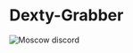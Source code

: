 #                   Dexty-Grabber
![Moscow](https://github.com/Dexty0/Dexty-Grabber/assets/142938712/4dc91f76-0ec9-4bac-98d3-c5a40566c2e4)
      discord

